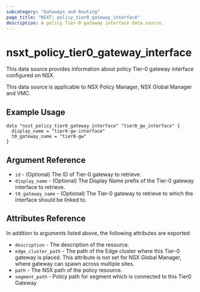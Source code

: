 ```yaml
---
subcategory: "Gateways and Routing"
page_title: "NSXT: policy_tier0_gateway_interface"
description: A policy Tier-0 gateway interface data source.
---
```


# nsxt_policy_tier0_gateway_interface

This data source provides information about policy Tier-0 gateway interface configured on NSX.

This data source is applicable to NSX Policy Manager, NSX Global Manager and VMC.

## Example Usage

```hcl
data "nsxt_policy_tier0_gateway_interface" "tier0_gw_interface" {
  display_name = "tier0-gw-interface"
  t0_gateway_name = "tier0-gw"
}
```

## Argument Reference

* `id` - (Optional) The ID of Tier-0 gateway to retrieve.
* `display_name` - (Optional) The Display Name prefix of the Tier-0 gateway interface to retrieve.
* `t0_gateway_name` - (Optional) The Tier-0 gateway to retrieve to which the interface should be linked to.

## Attributes Reference

In addition to arguments listed above, the following attributes are exported:

* `description` - The description of the resource.
* `edge_cluster_path` - The path of the Edge cluster where this Tier-0 gateway is placed. This attribute is not set for NSX Global Manager, where gateway can spawn across multiple sites.
* `path` - The NSX path of the policy resource.
* `segment_path` - Policy path for segment which is connected to this Tier0 Gateway
